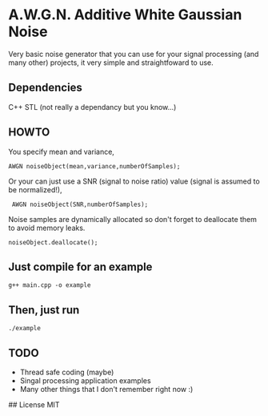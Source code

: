 # A.W.G.N. Additive White Gaussian Noise
Very basic noise generator that you can use for your signal processing (and many other) projects, it very simple and straightfoward to use.  

## Dependencies 
C++ STL (not really a dependancy but you know...)

## HOWTO
You specify mean and variance, 

``` AWGN noiseObject(mean,variance,numberOfSamples); ```

Or your can just use a SNR (signal to noise ratio) value (signal is assumed to be normalized!), 

``` AWGN noiseObject(SNR,numberOfSamples);```

Noise samples are dynamically allocated so don't forget to deallocate them to avoid memory leaks.

``` noiseObject.deallocate(); ```

## Just compile for an example 
``` g++ main.cpp -o example ```

## Then, just run
``` ./example ```

## TODO
- Thread safe coding (maybe)
- Singal processing application examples 
- Many other things that I don't remember right now :)

## License
MIT 
